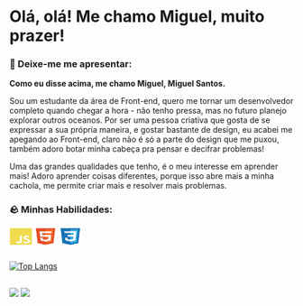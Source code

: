 <h1>Olá, olá! Me chamo Miguel, muito prazer!</h1>

<h3>👋 Deixe-me me apresentar:</h3>
<strong>Como eu disse acima, me chamo Miguel, Miguel Santos.</strong>
<p>
Sou um estudante da área de Front-end, quero me tornar um desenvolvedor completo quando chegar a hora - não tenho pressa, mas no futuro planejo explorar outros oceanos.
Por ser uma pessoa criativa que gosta de se expressar a sua própria maneira, e gostar bastante de design, eu acabei me apegando ao Front-end, claro não é só a parte do design que me puxou, também adoro botar minha cabeça pra pensar e decifrar problemas!  
</p>
<p>
Uma das grandes qualidades que tenho, é o meu interesse em aprender mais! Adoro aprender coisas diferentes, porque isso abre mais a minha cachola, me permite criar mais e resolver mais problemas.
</p>

### 🪨 Minhas Habilidades:
<div style="display: inline-block">
  <img align="center" alt="MeSGuel-Js" height="30" width="40" src="https://raw.githubusercontent.com/devicons/devicon/master/icons/javascript/javascript-plain.svg">
  <img align="center" alt="MeSGuel-HTML" height="30" width="40" src="https://raw.githubusercontent.com/devicons/devicon/master/icons/html5/html5-original.svg">
  <img align="center" alt="MeSGuel-CSS" height="30" width="40" src="https://raw.githubusercontent.com/devicons/devicon/master/icons/css3/css3-original.svg">
</div>

##

<div style="display: flex;">
  <a href="https://github.com/MeSGuel" />
  <img height="160em" src="https://github-readme-stats.vercel.app/api/top-langs/?username=MeSGuel&layout=compact&theme=dark&langs_count=10&card_width=400&custom_height=300" alt="Top Langs">
</div>

##

<div> 
  <a target="_blank" href="https://www.linkedin.com/in/miguel-santos-795ba631a/"><img src="https://img.shields.io/badge/-LinkedIn-%230077B5?style=for-the-badge&logo=linkedin&logoColor=white" target="_blank"></a> 
  <a href = "mailto:miguelmgsantos64@gmail.com" target="_blank"><img src="https://img.shields.io/badge/-Gmail-%23333?style=for-the-badge&logo=gmail&logoColor=white" target="_blank"></a>  
</div>
